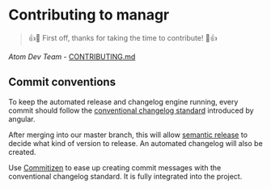 # Contributing to managr
> :+1::tada: First off, thanks for taking the time to contribute! :tada::+1:

*Atom Dev Team* - [CONTRIBUTING.md](https://github.com/atom/atom/blob/master/CONTRIBUTING.md)

## Commit conventions
To keep the automated release and changelog engine running, every commit should follow the [conventional changelog standard](https://github.com/conventional-changelog/conventional-changelog-angular/blob/master/convention.md) introduced by angular.

After merging into our master branch, this will allow [semantic release](https://github.com/semantic-release/semantic-release) to decide what kind of version to release. An automated changelog will also be created.

Use [Commitizen](https://commitizen.github.io/cz-cli/) to ease up creating commit messages with the conventional changelog standard. It is fully integrated into the project.
